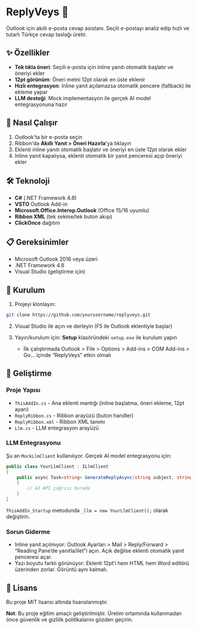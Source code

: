 # ReplyVeys 📧

Outlook için akıllı e-posta cevap asistanı. Seçili e-postayı analiz edip hızlı ve tutarlı Türkçe cevap taslağı üretir.

## ✨ Özellikler

- **Tek tıkla öneri**: Seçili e-posta için inline yanıtı otomatik başlatır ve öneriyi ekler
- **12pt görünüm**: Öneri metni 12pt olarak en üste eklenir
- **Hızlı entegrasyon**: Inline yanıt açılamazsa otomatik pencere (fallback) ile ekleme yapar
- **LLM desteği**: Mock implementasyon ile gerçek AI model entegrasyonuna hazır

## 🚀 Nasıl Çalışır

1. Outlook'ta bir e-posta seçin
2. Ribbon'da **Akıllı Yanıt > Öneri Hazırla**'ya tıklayın
3. Eklenti inline yanıtı otomatik başlatır ve öneriyi en üste 12pt olarak ekler
4. Inline yanıt kapalıysa, eklenti otomatik bir yanıt penceresi açıp öneriyi ekler

## 🛠️ Teknoloji

- **C#** (.NET Framework 4.8)
- **VSTO** Outlook Add-in
- **Microsoft.Office.Interop.Outlook** (Office 15/16 uyumlu)
- **Ribbon XML** (tek sekme/tek buton akışı)
- **ClickOnce** dağıtım

## 📋 Gereksinimler

- Microsoft Outlook 2016 veya üzeri
- .NET Framework 4.8
- Visual Studio (geliştirme için)

## 🚀 Kurulum

1. Projeyi klonlayın:
```bash
git clone https://github.com/yourusername/replyveys.git
```

2. Visual Studio ile açın ve derleyin (F5 ile Outlook eklentiyle başlar)

3. Yayın/kurulum için: **Setup** klasöründeki `setup.exe` ile kurulum yapın
   - İlk çalıştırmada Outlook > File > Options > Add-ins > COM Add-ins > Go… içinde “ReplyVeys” etkin olmalı

## 🔧 Geliştirme

### Proje Yapısı
- `ThisAddIn.cs` - Ana eklenti mantığı (inline başlatma, öneri ekleme, 12pt ayarı)
- `ReplyRibbon.cs` - Ribbon arayüzü (buton handler)
- `ReplyRibbon.xml` - Ribbon XML tanımı
- `Llm.cs` - LLM entegrasyon arayüzü

### LLM Entegrasyonu
Şu an `MockLlmClient` kullanılıyor. Gerçek AI model entegrasyonu için:

```csharp
public class YourLlmClient : ILlmClient
{
    public async Task<string> GenerateReplyAsync(string subject, string body, string from)
    {
        // AI API çağrısı burada
    }
}
```

`ThisAddIn_Startup` metodunda `_llm = new YourLlmClient();` olarak değiştirin.

### Sorun Giderme
- Inline yanıt açılmıyor: Outlook Ayarları > Mail > Reply/Forward > “Reading Pane’de yanıtla/ilet”i açın. Açık değilse eklenti otomatik yanıt penceresi açar.
- Yazı boyutu farklı görünüyor: Eklenti 12pt’i hem HTML hem Word editörü üzerinden zorlar. Görüntü aynı kalmalı.

## 📄 Lisans

Bu proje MIT lisansı altında lisanslanmıştır.

**Not**: Bu proje eğitim amaçlı geliştirilmiştir. Üretim ortamında kullanmadan önce güvenlik ve gizlilik politikalarını gözden geçirin.
